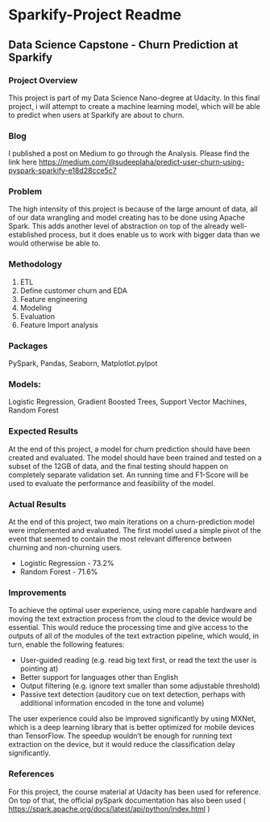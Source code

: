 # Sparkify-Project Readme
## Data Science Capstone - Churn Prediction at Sparkify

### Project Overview
This project is part of my Data Science Nano-degree at Udacity. In this final project, i will attempt to create a machine learning model, which will be able to predict when users at Sparkify are about to churn.

### Blog
I published a post on Medium to go through the Analysis. Please find the link here
https://medium.com/@sudeeplaha/predict-user-churn-using-pyspark-sparkify-e18d28cce5c7

### Problem
The high intensity of this project is because of the large amount of data, all of our data wrangling and model creating has to be done using Apache Spark. This adds another level of abstraction on top of the already well-established process, but it does enable us to work with bigger data than we would otherwise be able to.

### Methodology
1. ETL
2. Define customer churn and EDA
3. Feature engineering
4. Modeling
5. Evaluation
6. Feature Import analysis

### Packages
PySpark, Pandas, Seaborn, Matplotlot.pylpot

### Models:
Logistic Regression, Gradient Boosted Trees, Support Vector Machines, Random Forest

### Expected Results
At the end of this project, a model for churn prediction should have been created and evaluated. The model should have been trained and tested on a subset of the 12GB of data, and the final testing should happen on completely separate validation set. An running time and F1-Score will be used to evaluate the performance and feasibility of the model.

### Actual Results

At the end of this project, two main iterations on a churn-prediction model were implemented and evaluated. The first model used a simple pivot of the event that seemed to contain the most relevant difference between churning and non-churning users.

- Logistic Regression - 73.2%
- Random Forest - 71.6%

### Improvements

To achieve the optimal user experience, using more capable hardware and moving the text extraction process from the cloud to the device would be essential. This would reduce the processing time and give access to the outputs of all of the modules of the text extraction pipeline, which would, in turn, enable the following features:

- User-guided reading (e.g. read big text first, or read the text the user is pointing at)
- Better support for languages other than English
- Output filtering (e.g. ignore text smaller than some adjustable threshold)
- Passive text detection (auditory cue on text detection, perhaps with additional information encoded in the tone and volume)

The user experience could also be improved significantly by using MXNet, which is a deep learning library that is better optimized for mobile devices than TensorFlow. The speedup wouldn’t be enough for running text extraction on the device, but it would reduce the classification delay significantly.

### References
For this project, the course material at Udacity has been used for reference. On top of that, the official pySpark documentation has also been used ( https://spark.apache.org/docs/latest/api/python/index.html )
